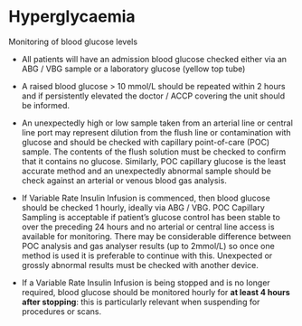 # Hyperglycaemia

Monitoring of blood glucose levels

- All patients will have an admission blood glucose checked either via an ABG / VBG sample or a laboratory glucose (yellow top tube)

- A raised blood glucose > 10 mmol/L should be repeated within 2 hours and if persistently elevated the doctor / ACCP covering the unit should be informed.

- An unexpectedly high or low sample taken from an arterial line or central line port may represent dilution from the flush line or contamination with glucose and should be checked with capillary point-of-care (POC) sample. The contents of the flush solution must be checked to confirm that it contains no glucose.  Similarly, POC capillary glucose is the least accurate method and an unexpectedly abnormal sample should be check against an arterial or venous blood gas analysis.

- If Variable Rate Insulin Infusion is commenced, then blood glucose should be checked 1 hourly, ideally via ABG / VBG.  POC Capillary Sampling is acceptable if patient’s glucose control has been stable to over the preceding 24 hours and no arterial or central line access is available for monitoring. There may be considerable difference between POC analysis and gas analyser results (up to 2mmol/L) so once one method is used it is preferable to continue with this. Unexpected or grossly abnormal results must be checked with another device.

- If a Variable Rate Insulin Infusion is being stopped and is no longer required, blood glucose should be monitored hourly for **at least 4 hours after stopping**: this is particularly relevant when suspending for procedures or scans.
